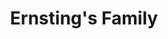 ---
title: "Ernsting's Family"
url: /bielefeld/ernstings-family-schweriner-strasse/
shop: Kleidung
---